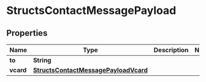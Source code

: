 

# StructsContactMessagePayload


## Properties

| Name | Type | Description | Notes |
|------------ | ------------- | ------------- | -------------|
|**to** | **String** |  |  |
|**vcard** | [**StructsContactMessagePayloadVcard**](StructsContactMessagePayloadVcard.md) |  |  |



